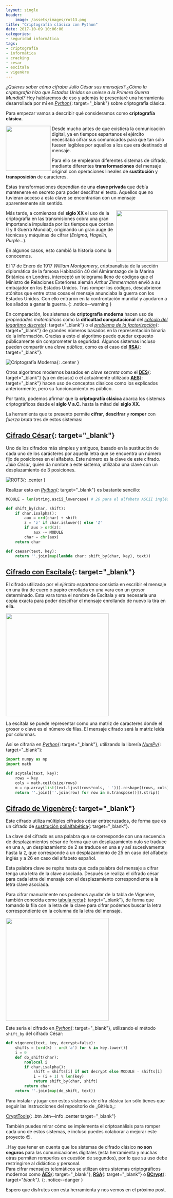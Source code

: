 ```yaml
---
layout: single
header:
    image: /assets/images/rot13.png
title: "Criptografía clásica con Python"
date: 2017-10-09 10:06:00
categories:
- seguridad informática
tags:
- criptografía
- informática
- cracking
- cesar
- escítala
- vigenère
---
```


_¿Quieres saber cómo cifraba Julio César sus mensajes? ¿Cómo la criptografía hizo que Estados Unidos se uniese a la Primera Guerra Mundial?_ Hoy hablaremos de eso y además te presentaré una herramienta desarrollada por mí en [_Python_](https://es.wikipedia.org/wiki/Python){: target="_blank"} sobre criptografía clásica.

Para empezar vamos a describir qué consideramos como **criptografía clásica**.

<img src="https://luissubiabre.files.wordpress.com/2014/03/copia_de_espartanos_2010_logo.jpg" align="left" width="140" height="140">Desde mucho antes de que existiera la comunicación digital, ya en tiempos espartanos el ejército necesitaba cifrar sus comunicados para que tan sólo fuesen legibles por aquellos a los que era destinado el mensaje.

Para ello se emplearon diferentes sistemas de cifrado, mediante diferentes **transformaciones** del mensaje original con operaciones lineales de **sustitución** y **transposición** de caracteres.

Estas transformaciones dependían de una **clave privada** que debía mantenerse en secreto para poder descifrar el texto. Aquellos que no tuvieran acceso a esta clave se encontrarían con un mensaje aparentemente sin sentido.

<img src="https://upload.wikimedia.org/wikipedia/commons/thumb/b/bd/Enigma_%28crittografia%29_-_Museo_scienza_e_tecnologia_Milano.jpg/220px-Enigma_%28crittografia%29_-_Museo_scienza_e_tecnologia_Milano.jpg" width="160" height="160" align="right" class="image">Más tarde, a comienzos del **siglo XX** el uso de la criptografía en las transmisiones cobra una gran importancia impulsada por los tiempos que corrían (I y II Guerra Mundial), originando un gran auge de técnicas y máquinas de cifrar (_Enigma, Hagelin, Purple..._).

En algunos casos, esto cambió la historia como la conocemos.

El 17 de Enero de 1917 _William Montgomery_, criptoanalista de la sección diplomática de la famosa Habitación 40 del Almirantazgo de la Marina Británica en Londres, interceptó un telegrama lleno de códigos que el Ministro de Relaciones Exteriores alemán _Arthur Zimmermann_ envió a su embajador en los Estados Unidos. Tras romper los códigos, descubrieron atónitos que entre otras cosas el mensaje anunciaba la guerra con los Estados Unidos. Con ello entraron en la confrontación mundial y ayudaron a los aliados a ganar la guerra.
{: .notice--warning }

En comparación, los sistemas de **criptografía moderna** hacen uso de _propiedades matemáticas_ como la **dificultad computacional** del [_cálculo del logaritmo discreto_](https://es.wikipedia.org/wiki/Logaritmo_discreto#C.C3.A1lculo){: target="_blank"} o el [_problema de la factorización_](https://es.wikipedia.org/wiki/Factorización_de_enteros#Dificultad_y_complejidad){: target="_blank"} de grandes números basados en la representación binaria de la información. Gracias a esto el algoritmo puede quedar expuesto públicamente sin comprometer la seguridad. Algunos sistemas incluso pueden compartir una _clave pública_, como es el caso del [**RSA**](https://es.wikipedia.org/wiki/RSA){: target="_blank"}.

![Criptografía Moderna](https://4.bp.blogspot.com/-yiO9elB_Y6w/WDvx8uG-_qI/AAAAAAAAkn8/_dt8JlE4PCspBKpO_0b55QhXj6HAlapcgCLcB/s1600/seguridad-criptografia-internet-cifrado.jpg){: .center }

Otros algoritmos modernos basados en _clave secreta_ como el [**DES**](https://es.wikipedia.org/wiki/Data_Encryption_Standard){: target="_blank"} (ya en desuso) o el actualmente utilizado [**AES**](https://es.wikipedia.org/wiki/Advanced_Encryption_Standard){: target="_blank"} hacen uso de conceptos clásicos como los explicados anteriormente, pero su funcionamiento es público.

Por tanto, podemos afirmar que la **criptografía clásica** abarca los sistemas criptográficos desde el **siglo V a.C.** hasta la mitad del **siglo XX**.

La herramienta que te presento permite **cifrar**, **descifrar** y **romper** con _fuerza bruta_ tres de estos sistemas:

## [**Cifrado César**](https://es.wikipedia.org/wiki/Cifrado_César){: target="_blank"}
Uno de los cifrados más simples y antiguos, basado en la sustitución de cada uno de los carácteres por aquella letra que se encuentra un número fijo de posiciones en el alfabeto. Este número es la clave de este cifrado. _Julio César_, quien da nombre a este sistema, utilizaba una clave con un desplazamiento de 3 posiciones. 

![ROT3](https://upload.wikimedia.org/wikipedia/commons/thumb/2/2b/Caesar3.svg/490px-Caesar3.svg.png){: .center }

Realizar esto en [_Python_](https://es.wikipedia.org/wiki/Python){: target="_blank"} es bastante sencillo:

```python
MODULE = len(string.ascii_lowercase) # 26 para el alfabeto ASCII inglés

def shift_by(char, shift):
    if char.isalpha():
        aux = ord(char) + shift
        z = 'z' if char.islower() else 'Z'
        if aux > ord(z):
            aux -= MODULE
        char = chr(aux)
    return char

def caesar(text, key):
    return ''.join(map(lambda char: shift_by(char, key), text))
```

## [**Cifrado con Escítala**](https://es.wikipedia.org/wiki/Esc%C3%ADtala){: target="_blank"}

El cifrado utilizado por el _ejército espartano_ consistía en escribir el mensaje en una tira de cuero o papiro enrollada en una vara con un grosor determinado. Esta vara toma el nombre de Escítala y era necesaria una copia exacta para poder descifrar el mensaje enrollando de nuevo la tira en ella.

<img src="https://upload.wikimedia.org/wikipedia/commons/5/51/Skytale.png" class="center" width="320" height="320">

La escítala se puede representar como una matriz de caracteres donde el grosor o clave es el número de filas. El mensaje cifrado será la matriz leída por columnas.

Así se cifraría en [_Python_](https://es.wikipedia.org/wiki/Python){: target="_blank"}, utilizando la librería [_NumPy_](http://www.numpy.org){: target="_blank"}:

```python
import numpy as np
import math

def scytale(text, key):
    rows = key
    cols = math.ceil(size/rows)
    m = np.array(list(text.ljust(rows*cols, ' '))).reshape((rows, cols))
    return ''.join([''.join(row) for row in m.transpose()]).strip()
```

## [**Cifrado de Vigenère**](https://en.wikipedia.org/wiki/Vigenère_cipher){: target="_blank"}

Este cifrado utiliza múltiples cifrados césar entrecruzados, de forma que es un cifrado de [sustitución polialfabética](https://es.wikipedia.org/wiki/Cifrado_por_sustitución#Polialfab.C3.A9tico){: target="_blank"}.

La clave del cifrado es una palabra que se corresponde con una secuencia de desplazamientos césar de forma que un desplazamiento nulo se traduce en una `A`, un desplazamiento de 2 se traduce en una `B` y así sucesivamente hasta la `Z`, que corresponde a un desplazamiento de 25 en caso del alfabeto inglés y a 26 en caso del alfabeto español.

Esta palabra clave se repite hasta que cada palabra del mensaje a cifrar tenga una letra de la clave asociada. Después se realiza el cifrado césar para cada letra del mensaje con el desplazamiento correspondiente a la letra clave asociada.

Para cifrar manualmente nos podemos ayudar de la tabla de Vigenère, también conocida como [tabula recta](https://en.wikipedia.org/wiki/Tabula_recta){: target="_blank"}, de forma que tomando la fila con la letra de la clave para cifrar podemos buscar la letra correspondiente en la columna de la letra del mensaje.

<img src="https://upload.wikimedia.org/wikipedia/commons/thumb/9/9a/Vigenère_square_shading.svg/640px-Vigenère_square_shading.svg.png" class="center" width="320" height="320">

Este sería el cifrado en [_Python_](https://es.wikipedia.org/wiki/Python){: target="_blank"}, utilizando el método `shift_by` del cifrado César:

```python
def vigenere(text, key, decrypt=false):
    shifts = [ord(k) - ord('a') for k in key.lower()]
    i = 0
    def do_shift(char):
        nonlocal i
        if char.isalpha():
            shift = shifts[i] if not decrypt else MODULE - shifts[i]
            i = (i + 1) % len(key)
            return shift_by(char, shift)
        return char
    return ''.join(map(do_shift, text))
```
<p></p>
Para instalar y jugar con estos sistemas de cifra clásica tan sólo tienes que seguir las instrucciones del repositorio de _GitHub_:

[<span class="fa fa fa-fw fa-github"/> CryptTools](https://github.com/Carleslc/CryptTools){: .btn .btn--info .center target="_blank"}

También puedes mirar cómo se implementa el criptoanálisis para romper cada uno de estos sistemas, e incluso puedes colaborar a mejorar este proyecto 😉.

_Hay que tener en cuenta que los sistemas de cifrado clásico **no son seguros** para las comunicaciones digitales (esta herramienta y muchas otras permiten romperlos en cuestión de segundos), por lo que su uso debe restringirse al didáctico y personal.<br/>
Para cifrar mensajes telemáticos se utilizan otros sistemas criptográficos modernos como [**AES**](https://es.wikipedia.org/wiki/Advanced_Encryption_Standard){: target="_blank"}, [**RSA**](https://es.wikipedia.org/wiki/RSA){: target="_blank"} o [**BCrypt**](https://en.wikipedia.org/wiki/BCrypt){: target="_blank"}._
{: .notice--danger }

Espero que disfrutes con esta herramienta y nos vemos en el próximo post.